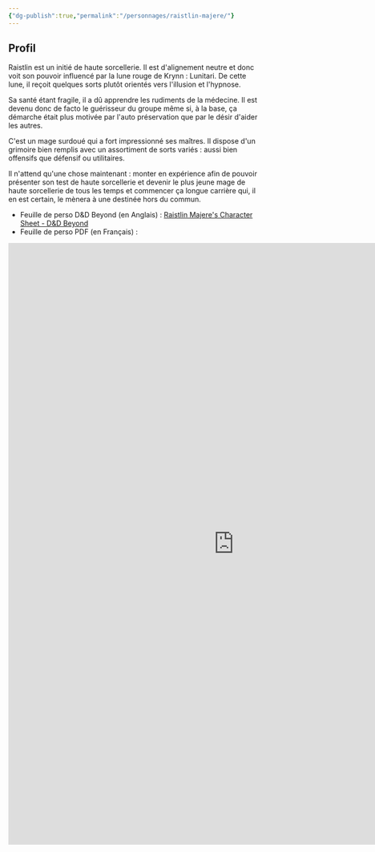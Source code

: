 ```yaml
---
{"dg-publish":true,"permalink":"/personnages/raistlin-majere/"}
---
```


## Profil
Raistlin est un initié de haute sorcellerie. Il est d'alignement neutre et donc voit son pouvoir influencé par la lune rouge de Krynn : Lunitari. De cette lune, il reçoit quelques sorts plutôt orientés vers l'illusion et l'hypnose.

Sa santé étant fragile, il a dû apprendre les rudiments de la médecine. Il est devenu donc de facto le guérisseur du groupe même si, à la base, ça démarche était plus motivée par l'auto préservation que par le désir d'aider les autres. 

C'est un mage surdoué qui a fort impressionné ses maîtres. Il dispose d'un grimoire bien remplis avec un assortiment de sorts variés : aussi bien offensifs que défensif ou utilitaires.

Il n'attend qu'une chose maintenant : monter en expérience afin de pouvoir présenter son test de haute sorcellerie et devenir le plus jeune mage de haute sorcellerie de tous les temps et commencer ça longue carrière qui, il en est certain, le mènera à une destinée hors du commun.

* Feuille de perso D&D Beyond (en Anglais) : [Raistlin Majere's Character Sheet - D&D Beyond](https://www.dndbeyond.com/characters/147552386)
* Feuille de perso PDF (en Français) :
<iframe src="https://1drv.ms/b/c/3ffe11aa169ab15b/IQQS7KaO-XUXQb7gcAWJ7OFWASU2v0CQ1GW7mBgrDaAWI-o" width="900" height="1200" frameborder="0" scrolling="no"></iframe>